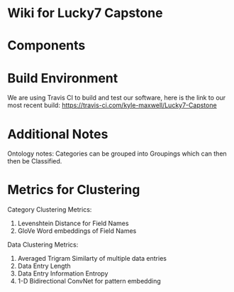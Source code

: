 # Wiki for Lucky7 Capstone

# Components

# Build Environment

We are using Travis CI to build and test our software, here is the link to our most recent build: 
https://travis-ci.com/kyle-maxwell/Lucky7-Capstone

# Additional Notes

Ontology notes:
Categories can be grouped into Groupings which can then then be Classified.


# Metrics for Clustering

Category Clustering Metrics:
1. Levenshtein Distance for Field Names
2. GloVe Word embeddings of Field Names

Data Clustering Metrics:
1. Averaged Trigram Similarty of multiple data entries
2. Data Entry Length
3. Data Entry Information Entropy
4. 1-D Bidirectional ConvNet for pattern embedding
